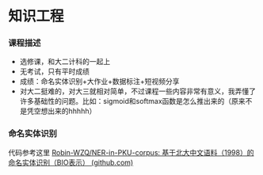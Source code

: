 # 知识工程

### 课程描述

- 选修课，和大二计科的一起上
- 无考试，只有平时成绩
- 成绩：命名实体识别+大作业+数据标注+短视频分享
- 对大二挺难的，对大三就相对简单，不过课程一些内容非常有意义，我弄懂了许多基础性的问题。比如：sigmoid和softmax函数是怎么推出来的（原来不是凭空想出来的hhhhh）



### 命名实体识别

代码参考这里 [Robin-WZQ/NER-in-PKU-corpus: 基于北大中文语料（1998）的命名实体识别（BIO表示） (github.com)](https://github.com/Robin-WZQ/NER-in-PKU-corpus)